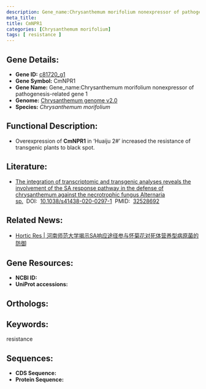 ```yaml
---
description: Gene_name:Chrysanthemum morifolium nonexpressor of pathogenesis-related gene 1 ; c81720_g1 ; Chrysanthemum morifolium
meta_title:
title: CmNPR1
categories: [Chrysanthemum morifolium]
tags: [ resistance ]
---
```


## Gene Details:
- **Gene ID:**	[c81720_g1]()
- **Gene Symbol:** CmNPR1
- **Gene Name:** Gene_name:Chrysanthemum morifolium nonexpressor of pathogenesis-related gene 1
- **Genome:** [Chrysanthemum genome v2.0]()
- **Species:** *Chrysanthemum morifolium*

## Functional Description:
   - Overexpression of **CmNPR1** in ‘Huaiju 2#’ increased the resistance of transgenic plants to black spot.

## Literature:
   - [The integration of transcriptomic and transgenic analyses reveals the involvement of the SA response pathway in the defense of chrysanthemum against the necrotrophic fungus Alternaria sp.]( https://www.nature.com/articles/s41438-020-0297-1#Sec18)&nbsp;&nbsp;DOI:&nbsp;&nbsp;[10.1038/s41438-020-0297-1](https://www.nature.com/articles/s41438-020-0297-1#Sec18)&nbsp;&nbsp;PMID:&nbsp;&nbsp;[32528692](https://pubmed.ncbi.nlm.nih.gov/32528692/)

## Related News:
   - [Hortic Res | 河南师范大学揭示SA响应途径参与怀菊花对死体营养型病原菌的防御](https://mp.weixin.qq.com/s?__biz=Mzg3MDEwNDEyMg==&mid=2247490416&idx=5&sn=e0132affdc66dfc165a1852fa079a71b&chksm=ce93b625f9e43f336da024ed0857592f02aeb823a60def9d7b4f7e158722928ae5494d06117d&scene=27#wechat_redirect)

## Gene Resources:
- **NCBI ID:** [](https://www.ncbi.nlm.nih.gov/gene/?term=)
- **UniProt accessions:** [](https://www.uniprot.org/uniprotkb//entry)

## Orthologs:


## Keywords:
resistance

## Sequences:
- **CDS Sequence:**
- **Protein Sequence:**
